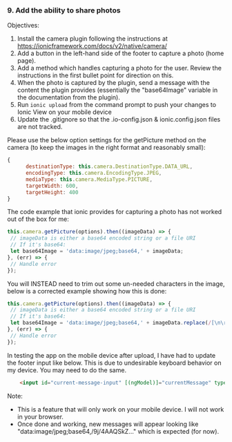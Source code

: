 ### 9. Add the ability to share photos

Objectives:
1. Install the camera plugin following the instructions at https://ionicframework.com/docs/v2/native/camera/
2. Add a button in the left-hand side of the footer to capture a photo (home page).
3. Add a method which handles capturing a photo for the user.  Review the instructions in the first
  bullet point for direction on this.
5. When the photo is captured by the plugin, send a message with the content the plugin provides (essentially the "base64Image" variable in the documentation from the plugin).
6. Run `ionic upload` from the command prompt to push your changes to Ionic View on your mobile device 
7. Update the .gitignore so that the .io-config.json & ionic.config.json files are not tracked.


Please use the below option settings for the getPicture method on the camera (to keep the images in the right format and reasonably small):
```javascript
{
      destinationType: this.camera.DestinationType.DATA_URL,
      encodingType: this.camera.EncodingType.JPEG,
      mediaType: this.camera.MediaType.PICTURE,
      targetWidth: 600,
      targetHeight: 400
}
```

The code example that ionic provides for capturing a photo has not worked out of the box for me:
```ts
this.camera.getPicture(options).then((imageData) => {
 // imageData is either a base64 encoded string or a file URI
 // If it's base64:
 let base64Image = 'data:image/jpeg;base64,' + imageData;
}, (err) => {
 // Handle error
});
```

You will INSTEAD need to trim out some un-needed characters in the image, below is a corrected example showing how this is done:
```ts
this.camera.getPicture(options).then((imageData) => {
 // imageData is either a base64 encoded string or a file URI
 // If it's base64:
 let base64Image = 'data:image/jpeg;base64,' + imageData.replace(/[\n\r]/g, '');
}, (err) => {
 // Handle error
});
```

In testing the app on the mobile device after upload, I have had to update the footer input like below.  This is due to undesirable keyboard behavior on my device.  You may need to do the same.
```html
    <input id="current-message-input" [(ngModel)]="currentMessage" type="text" placeholder="Message"/>
```

Note:
- This is a feature that will only work on your mobile device.  I will not work in your browser.
- Once done and working, new messages will appear looking like "data:image/jpeg;base64,/9j/4AAQSkZ..." which is expected (for now).
